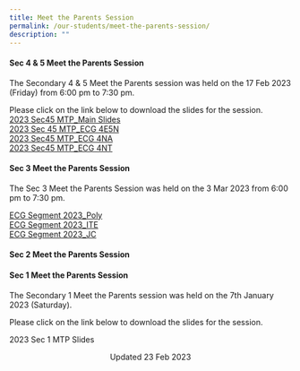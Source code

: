 ```yaml
---
title: Meet the Parents Session
permalink: /our-students/meet-the-parents-session/
description: ""
---
```

#### Sec 4 &amp; 5 Meet the Parents Session 
The Secondary 4 &amp; 5 Meet the Parents session was held on the 17 Feb 2023 (Friday) from 6:00 pm to 7:30 pm.  
  
Please click on the link below to download the slides for the session.  
  [2023 Sec45 MTP_Main Slides](/files/2023%20Sec%2045%20MTP_%20Main%20Slides.pdf)<br>[2023 Sec 45 MTP_ECG 4E5N](/files/2023%20Sec45%20MTP_ECG%204E5N.pdf)<br>[2023 Sec45 MTP_ECG 4NA](/files/2023%20Sec45%20MTP_ECG%204NA.pdf)<br>[2023 Sec45 MTP_ECG 4NT](/files/2023%20Sec45%20MTP_ECG%204NT.pdf)

#### Sec 3 Meet the Parents Session   
The Sec 3 Meet the Parents Session was held on the 3 Mar 2023 from 6:00 pm to 7:30 pm.  

[ECG Segment 2023_Poly](/files/ECG%20Segment%202023_Poly.pdf)<br>
[ECG Segment 2023_ITE](/files/ECG%20Segment%202023_ITE.pdf)<br>[ECG Segment 2023_JC](/files/ECG%20Segment%202023_JC.pdf)

  

  
#### Sec 2 Meet the Parents Session  
  

  
#### Sec 1 Meet the Parents Session  
  
The Secondary 1 Meet the Parents session was held on the 7th January 2023 (Saturday).  
  
Please click on the link below to download the slides for the session.  

2023 Sec 1 MTP Slides 

  


<center> Updated 23 Feb 2023 </center>